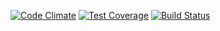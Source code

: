 [![Code Climate](https://codeclimate.com/github/AutoLogbook/autologbook/badges/gpa.svg)](https://codeclimate.com/github/AutoLogbook/autologbook) [![Test Coverage](https://codeclimate.com/github/AutoLogbook/autologbook/badges/coverage.svg)](https://codeclimate.com/github/AutoLogbook/autologbook) [![Build Status](https://travis-ci.org/AutoLogbook/autologbook.svg?branch=develop)](https://travis-ci.org/AutoLogbook/autologbook)
